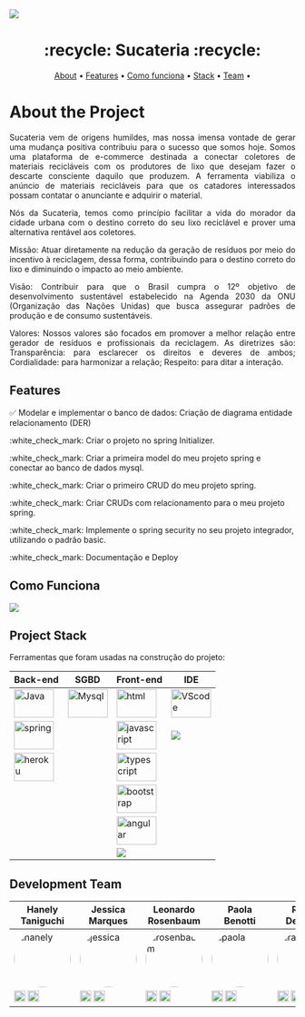 <img src="https://i.imgur.com/9bMRlAa.png">
 <h1 align="center"> :recycle: Sucateria :recycle: </h1> 

 <p align="center">
 <a href="#-About-the-Project">About</a> •
 <a href="#-Features">Features</a> •
 <a href="#-Como-Funciona">Como funciona</a> • 
 <a href="#-Project-Stack">Stack</a> • 
 <a href="#-Development-team">Team</a> • 
 </p>

# About the Project
<p align="justify"> Sucateria vem de origens humildes, mas nossa imensa vontade de gerar uma mudança positiva contribuiu para o sucesso que somos hoje. Somos uma plataforma de  e-commerce destinada a conectar coletores de materiais recicláveis com os produtores de lixo que desejam fazer o descarte consciente daquilo que produzem. A ferramenta viabiliza o anúncio de materiais recicláveis para que os catadores interessados possam contatar o anunciante e adquirir o material.</p>
<p align="justify"> Nós da Sucateria, temos como princípio facilitar a vida do morador da cidade urbana com o destino correto do seu lixo reciclável e prover uma alternativa rentável aos coletores.</p>
<p align="justify"> Missão: Atuar diretamente na redução da geração de resíduos por meio do incentivo à reciclagem, dessa forma, contribuindo para o destino correto do lixo e diminuindo o impacto ao meio ambiente.</p>
<p align="justify"> Visão: Contribuir para que o Brasil cumpra o 12º objetivo de desenvolvimento sustentável estabelecido na Agenda 2030 da ONU (Organização das Nações Unidas) que busca assegurar padrões de produção e de consumo sustentáveis.</p>
<p align="justify"> Valores: Nossos valores são focados em promover a melhor relação entre gerador de resíduos e profissionais da reciclagem. As diretrizes são:
Transparência: para esclarecer os direitos e deveres de ambos;
Cordialidade: para harmonizar a relação;
Respeito: para ditar a interação. </p>

## Features
:white_check_mark:
Modelar e implementar o banco de dados: Criação de diagrama entidade relacionamento (DER)
</p>
:white_check_mark:
Criar o projeto no spring Initializer.

</p>
:white_check_mark:
Criar a primeira model do meu projeto spring e conectar ao banco de dados mysql.

</p>
:white_check_mark:
Criar o primeiro CRUD do meu projeto spring.

</p>
:white_check_mark:
Criar CRUDs com relacionamento para o meu projeto spring.

</p>
:white_check_mark:
Implemente o spring security no seu projeto integrador, utilizando o padrão basic.

</p>
:white_check_mark:
Documentação e Deploy

## Como Funciona
<img src="https://i.imgur.com/gNRoN4C.png">

## Project Stack
Ferramentas que foram usadas na construção do projeto:

| Back-end | SGBD | Front-end | IDE
|--- |--- |--- |--- |
| <img width="70" height="50" src="https://www.vectorlogo.zone/logos/java/java-ar21.svg" alt="Java"/></code> | <img width="70" height="50" src="https://www.vectorlogo.zone/logos/mysql/mysql-ar21.svg" alt="Mysql"/></code> | <img width="70" height="50" src="https://www.vectorlogo.zone/logos/w3_html5/w3_html5-ar21.svg" alt="html"/></code> | <img width="70" height="50" src="https://www.vectorlogo.zone/logos/visualstudio_code/visualstudio_code-ar21.svg" alt="VScode"/></code>
| <img width="70" height="50" src="https://www.vectorlogo.zone/logos/springio/springio-ar21.svg" alt="spring"/></code> |   | <img width="70" height="50" src="https://www.vectorlogo.zone/logos/javascript/javascript-ar21.svg" alt="javascript"/></code> | <img src="https://img.icons8.com/officel/40/000000/java-eclipse.png"/>  
| <img width="70" height="50" src="https://www.vectorlogo.zone/logos/heroku/heroku-ar21.svg" alt="heroku"/></code> |   | <img width="70" height="50" src="https://www.vectorlogo.zone/logos/typescriptlang/typescriptlang-ar21.svg" alt="typescript"/></code> |   
|     |     | <img width="70" height="50" src="https://www.vectorlogo.zone/logos/getbootstrap/getbootstrap-ar21.svg" alt="bootstrap"/></code> |   
|     |     | <img width="70" height="50" src="https://www.vectorlogo.zone/logos/angular/angular-ar21.svg" alt="angular"/></code> |   
|     |     | <img src="https://img.icons8.com/color/48/000000/css3.png"/> |   


## Development Team

| Hanely Taniguchi | Jessica Marques | Leonardo Rosenbaum | Paola Benotti | Rafael Deliborio |
|--- |--- |--- |--- |--- |
| <img style="border-radius: 50%;" src="https://i.imgur.com/EsyA9gz.png" width="100px;" alt="hanely"/> | <img style="border-radius: 50%;" src="https://i.imgur.com/NSw3FEK.png" width="100px;" alt="jessica"/> | <img style="border-radius: 50%;" src="https://i.imgur.com/vp82ETr.png" width="100px;" alt="rosenbaum"/> | <img style="border-radius: 50%;" src="https://i.imgur.com/Uh9Bpyt.png" width="100px;" alt="paola"/> | <img style="border-radius: 50%;" src="https://i.imgur.com/yJzPcSn.png" width="100px;" alt="rafael"/> |
| <img width="20" height="20" src="https://i.imgur.com/j9Sq5fV.png" alt="linkedin"/></a> <a target="_blank" href="https://github.com/Honey-lee429"><img width="20" height="20" src="https://i.imgur.com/g5BTxKb.png" alt="github"/></a> | <a target="_blank" href="https://www.linkedin.com/in/jessicamarquess/"><img width="20" height="20" src="https://i.imgur.com/j9Sq5fV.png" alt="linkedin"/></a> <a target="_blank" href="https://github.com/jessica-mss"><img width="20" height="20" src="https://i.imgur.com/g5BTxKb.png" alt="github"/></a> | <a target="_blank" href="https://www.linkedin.com/in/leonardo-rosenbaum-silva-b87187150/"><img width="20" height="20" src="https://i.imgur.com/j9Sq5fV.png" alt="linkedin"/></a> <a target="_blank" href="https://github.com/YellaFlame"><img width="20" height="20" src="https://i.imgur.com/g5BTxKb.png" alt="github"/></a> | <a target="_blank" href="https://www.linkedin.com/in/paola-benotti/"><img width="20" height="20" src="https://i.imgur.com/j9Sq5fV.png" alt="linkedin"/></a> <a target="_blank" href="https://github.com/PaolaBenotti"><img width="20" height="20" src="https://i.imgur.com/g5BTxKb.png" alt="github"/></a> | <a target="_blank" href="https://www.linkedin.com/in/rafael-deliborio-389265215/"><img width="20" height="20" src="https://i.imgur.com/j9Sq5fV.png" alt="linkedin"/></a> <a target="_blank" href="https://github.com/Deliborio"><img width="20" height="20" src="https://i.imgur.com/g5BTxKb.png" alt="github"/></a> |


